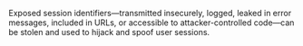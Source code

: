 Exposed session identifiers—transmitted insecurely, logged, leaked in error messages, included in URLs, or accessible to attacker-controlled code—can be stolen and used to hijack and spoof user sessions.
